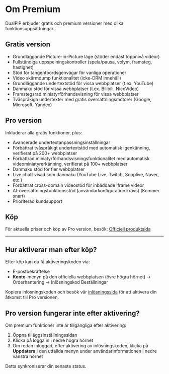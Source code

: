 # Om Premium

DualPiP erbjuder gratis och premium versioner med olika funktionsuppsättningar.

## Gratis version

- Grundläggande Picture-in-Picture läge (stöder endast toppnivå videor)
- Fullständiga uppspelningskontroller (spela/pausa, volym, framsteg, hastighet)
- Stöd för tangentbordsgenvägar för vanliga operationer
- Video skärmdump funktionalitet (icke-DRM innehåll)
- Grundläggande undertextstöd för vissa webbplatser (t.ex. YouTube)
- Danmaku stöd för vissa webbplatser (t.ex. Bilibili, NicoVideo)
- Framstegsrad miniatyrförhandsvisning för vissa webbplatser
- Tvåspråkiga undertexter med gratis översättningsmotorer (Google, Microsoft, Yandex)

## Pro version

Inkluderar alla gratis funktioner, plus:

- Avancerade undertextanpassningsinställningar
- Förbättrat tvåspråkigt undertextstöd med automatisk igenkänning, verifierat på 200+ webbplatser
- Förbättrad miniatyrförhandsvisningsfunktionalitet med automatisk videominiatyrerkänning, verifierat på 100+ webbplatser
- Danmaku stöd för fler webbplatser
- Live chatt visad som danmaku (YouTube Live, Twitch, Sooplive, Naver, etc.)
- Förbättrat cross-domain videostöd för inbäddade iframe videor
- AI-översättningsfunktionsstöd (användarkonfiguration krävs) (Kommer snart)
- Prioriterad kundsupport

## Köp

För aktuella priser och köp av Pro version, besök:
[Officiell produktsida](https://www.rabbitpair.com/products/dualpip)

---

## Hur aktiverar man efter köp?

Efter köp kan du få aktiveringskoden via:

- E-postbekräftelse
- **Konto**-menyn på den officiella webbplatsen (övre högra hörnet) → Orderhantering → Inlösningskod Beställningar

Kopiera inlösningskoden och besök vår [inlösningssida](https://www.rabbitpair.com/exchange) för att aktivera din åtkomst till Pro versionen.

## Pro version fungerar inte efter aktivering?

Om premium funktioner inte är tillgängliga efter aktivering:

1. Öppna tilläggsinställningssidan
2. Klicka på logga in i nedre högra hörnet
3. Om redan inloggad, efter aktivering av inlösningskoden, klicka på **Uppdatera** i den utfällda menyn under användarinformationen i nedre vänstra hörnet

Detta synkroniserar din senaste status.
